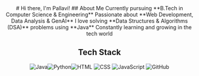 <div align="center"> 
# Hi there, I'm Pallavi! 
##  About Me 
 Currently pursuing **B.Tech in Computer Science & Engineering**  
 Passionate about **Web Development, Data Analysis & GenAI**  
 I love solving **Data Structures & Algorithms (DSA)** problems using **Java**  
 Constantly learning and growing in the tech world  

##  Tech Stack  
![Java](https://img.shields.io/badge/Java-ED8B00?style=for-the-badge&logo=java&logoColor=white)![Python](https://img.shields.io/badge/Python-3776AB?style=for-the-badge&logo=python&logoColor=white)![HTML](https://img.shields.io/badge/HTML5-E34F26?style=for-the-badge&logo=html5&logoColor=white) ![CSS](https://img.shields.io/badge/CSS3-1572B6?style=for-the-badge&logo=css3&logoColor=white)  ![JavaScript](https://img.shields.io/badge/JavaScript-F7DF1E?style=for-the-badge&logo=javascript&logoColor=black) ![GitHub](https://img.shields.io/badge/GitHub-100000?style=for-the-badge&logo=github&logoColor=white)  
</div>
